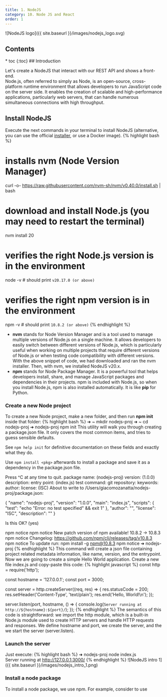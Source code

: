 ```yaml
---
title: 1. NodeJS
category: 10. Node JS and React
order: 1
---
```

![NodeJS logo]({{ site.baseurl }}/images/nodejs_logo.svg)
<h2>Contents</h2>
* toc
{:toc}
## Introduction

Let's create a NodeJS that interact with our REST API and shows a front-end.  
Node.js, often referred to simply as Node, is an open-source, cross-platform runtime environment that allows developers to run JavaScript code on the server side. It enables the creation of scalable and high-performance applications, particularly web servers, that can handle numerous simultaneous connections with high throughput.

## Install NodeJS
Execute the next commands in your terminal to install NodeJS (alternative, you can use the official <a href="https://nodejs.org/en/download/prebuilt-installer">installer</a>, or use a Docker image).
{% highlight bash %}
# installs nvm (Node Version Manager)
curl -o- https://raw.githubusercontent.com/nvm-sh/nvm/v0.40.0/install.sh | bash
# download and install Node.js (you may need to restart the terminal)
nvm install 20
# verifies the right Node.js version is in the environment
node -v # should print `v20.17.0 (or above)`
# verifies the right npm version is in the environment
npm -v # should print `10.8.2 (or above)`
{% endhighlight %}
- **nvm** stands for Node Version Manager and is a tool used to manage multiple versions of Node.js on a single machine. It allows developers to easily switch between different versions of Node.js, which is particularly useful when working on multiple projects that require different versions of Node.js or when testing code compatibility with different versions. With the above snippet of code, we had downloaded and ran the nvm installer. Then, with nvm, we installed NodeJS v20.x.
- **npm** stands for Node Package Manager. It is a powerful tool that helps developers install, share, and manage JavaScript packages and dependencies in their projects. npm is included with Node.js, so when you install Node.js, npm is also installed automatically. It is like **pip** for Python.

### Create a new Node project
To create a new Node project, make a new folder, and then run **npm init** inside that folder:
{% highlight bash %}
➜  ~ mkdir nodejs-proj
➜  ~ cd nodejs-proj 
➜  nodejs-proj npm init
This utility will walk you through creating a package.json file.
It only covers the most common items, and tries to guess sensible defaults.

See `npm help init` for definitive documentation on these fields
and exactly what they do.

Use `npm install <pkg>` afterwards to install a package and
save it as a dependency in the package.json file.

Press ^C at any time to quit.
package name: (nodejs-proj) 
version: (1.0.0) 
description: 
entry point: (index.js) 
test command: 
git repository: 
keywords: 
author: 
license: (ISC) 
About to write to /Users/giacomozanatta/nodejs-proj/package.json:

{
  "name": "nodejs-proj",
  "version": "1.0.0",
  "main": "index.js",
  "scripts": {
    "test": "echo \"Error: no test specified\" && exit 1"
  },
  "author": "",
  "license": "ISC",
  "description": ""
}


Is this OK? (yes) 

npm notice
npm notice New patch version of npm available! 10.8.2 -> 10.8.3
npm notice Changelog: https://github.com/npm/cli/releases/tag/v10.8.3
npm notice To update run: npm install -g npm@10.8.3
npm notice
➜  nodejs-proj 
{% endhighlight %}
This command will create a json file containing project related metadata information, like name, version, and the entrypoint.
Now we are going to create a simple Hello World application. Create a new file index.js and copy-paste this code:
{% highlight javascript %}
const http = require('http');

const hostname = '127.0.0.1';
const port = 3000;

const server = http.createServer((req, res) => {
  res.statusCode = 200;
  res.setHeader('Content-Type', 'text/plain');
  res.end('Hello, World!\n');
});

server.listen(port, hostname, () => {
  console.log(`Server running at http://${hostname}:${port}/`);
});
{% endhighlight %}
The semantics of this code is straightforward: we import the http module, which is a built-in Node.js module used to create HTTP servers and handle HTTP requests and responses. We define hostname and port, we create the server, and the we start the server (server.listen).  
### Launch the server
Just execute:
{% highlight bash %}
➜  nodejs-proj node index.js    
Server running at http://127.0.0.1:3000/
{% endhighlight %}
![NodeJS intro 1]({{ site.baseurl }}/images/nodejs_intro_1.png)
### Install a node package
To install a node package, we use npm. For example, consider to use 